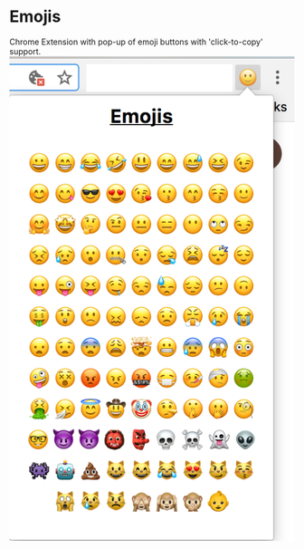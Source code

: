 # Emojis
Chrome Extension with pop-up of emoji buttons with 'click-to-copy' support.
![Emoji Pop-up Example](https://github.com/JustinKolnick/Emojis/blob/master/EmojiPopUpExample.png "Emoji Pop-up Example")
